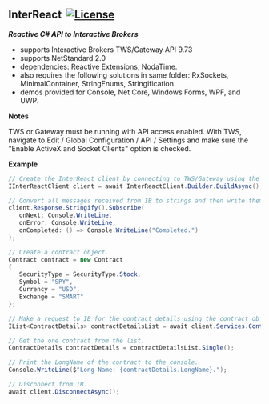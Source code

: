 ## InterReact&nbsp;&nbsp;[![License](https://img.shields.io/badge/license-Apache%202.0-7755BB.svg)](https://opensource.org/licenses/Apache-2.0)

***Reactive C# API to Interactive Brokers***
- supports Interactive Brokers TWS/Gateway API 9.73
- supports NetStandard 2.0
- dependencies: Reactive Extensions, NodaTime.
- also requires the following solutions in same folder:  RxSockets, MinimalContainer, StringEnums, Stringification.
- demos provided for Console, Net Core, Windows Forms, WPF, and UWP.

**Notes**

TWS or Gateway must be running with API access enabled. With TWS, navigate to Edit / Global Configuration / API / Settings and make sure the "Enable ActiveX and Socket Clients" option is checked.

**Example**

```csharp
// Create the InterReact client by connecting to TWS/Gateway using the default port and a random clientId.
IInterReactClient client = await InterReactClient.Builder.BuildAsync();

// Convert all messages received from IB to strings and then write them to the console.
client.Response.Stringify().Subscribe(
   onNext: Console.WriteLine, 
   onError: Console.WriteLine, 
   onCompleted: () => Console.WriteLine("Completed.")
);

// Create a contract object.
Contract contract = new Contract
{
   SecurityType = SecurityType.Stock,
   Symbol = "SPY",
   Currency = "USD",
   Exchange = "SMART"
};

// Make a request to IB for the contract details using the contract object.
IList<ContractDetails> contractDetailsList = await client.Services.ContractDetailsObservable(contract);

// Get the one contract from the list.
ContractDetails contractDetails = contractDetailsList.Single();

// Print the LongName of the contract to the console.
Console.WriteLine($"Long Name: {contractDetails.LongName}.");

// Disconnect from IB.
await client.DisconnectAsync();
```
